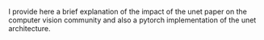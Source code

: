 I provide here a brief explanation of the impact of the unet paper on the computer vision community and also a pytorch implementation of the unet architecture. 
